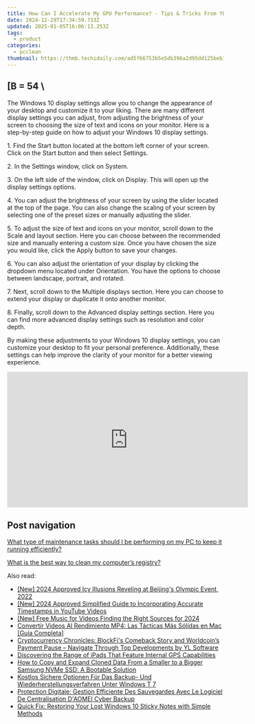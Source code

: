 ```yaml
---
title: How Can I Accelerate My GPU Performance? - Tips & Tricks From YL Computing
date: 2024-12-29T17:34:59.733Z
updated: 2025-01-05T16:06:13.253Z
tags:
  - product
categories:
  - pcclean
thumbnail: https://thmb.techidaily.com/ad5f66753b5e5db396a2d95dd125beb1ea4eecb0fbe535705f1d76a57fc9ac9b.jpg
---
```


## \[B = 54 \

The Windows 10 display settings allow you to change the appearance of your desktop and customize it to your liking. There are many different display settings you can adjust, from adjusting the brightness of your screen to choosing the size of text and icons on your monitor. Here is a step-by-step guide on how to adjust your Windows 10 display settings. 

1\. Find the Start button located at the bottom left corner of your screen. Click on the Start button and then select Settings.

2\. In the Settings window, click on System.

3\. On the left side of the window, click on Display. This will open up the display settings options. 

4\. You can adjust the brightness of your screen by using the slider located at the top of the page. You can also change the scaling of your screen by selecting one of the preset sizes or manually adjusting the slider.

5\. To adjust the size of text and icons on your monitor, scroll down to the Scale and layout section. Here you can choose between the recommended size and manually entering a custom size. Once you have chosen the size you would like, click the Apply button to save your changes.

6\. You can also adjust the orientation of your display by clicking the dropdown menu located under Orientation. You have the options to choose between landscape, portrait, and rotated.

7\. Next, scroll down to the Multiple displays section. Here you can choose to extend your display or duplicate it onto another monitor.

8\. Finally, scroll down to the Advanced display settings section. Here you can find more advanced display settings such as resolution and color depth. 

By making these adjustments to your Windows 10 display settings, you can customize your desktop to fit your personal preference. Additionally, these settings can help improve the clarity of your monitor for a better viewing experience.

<!-- affiliate ads begin -->
<iframe width="560" height="315" src="https://www.youtube.com/embed/yDuvbv0QOYI?si=byottcEM_Rrvi4EL" title="YouTube video player" frameborder="0" allow="accelerometer; autoplay; clipboard-write; encrypted-media; gyroscope; picture-in-picture; web-share" referrerpolicy="strict-origin-when-cross-origin" allowfullscreen></iframe>
<!-- affiliate ads end -->

## Post navigation

[What type of maintenance tasks should I be performing on my PC to keep it running efficiently?](https://tools.techidaily.com/pcclean/products/)

[What is the best way to clean my computer’s registry?](https://tools.techidaily.com/pcclean/products/)

<ins class="adsbygoogle"
     style="display:block"
     data-ad-format="autorelaxed"
     data-ad-client="ca-pub-7571918770474297"
     data-ad-slot="1223367746"></ins>

<ins class="adsbygoogle"
     style="display:block"
     data-ad-client="ca-pub-7571918770474297"
     data-ad-slot="8358498916"
     data-ad-format="auto"
     data-full-width-responsive="true"></ins>

<span class="atpl-alsoreadstyle">Also read:</span>
<div><ul>
<li><a href="https://fox-friendly.techidaily.com/new-2024-approved-icy-illusions-reveling-at-beijings-olympic-event-2022/"><u>[New] 2024 Approved Icy Illusions Reveling at Beijing's Olympic Event, 2022</u></a></li>
<li><a href="https://fox-info.techidaily.com/new-2024-approved-simplified-guide-to-incorporating-accurate-timestamps-in-youtube-videos/"><u>[New] 2024 Approved Simplified Guide to Incorporating Accurate Timestamps in YouTube Videos</u></a></li>
<li><a href="https://eaxpv-info.techidaily.com/new-free-music-for-videos-finding-the-right-sources-for-2024/"><u>[New] Free Music for Videos Finding the Right Sources for 2024</u></a></li>
<li><a href="https://tech-revival.techidaily.com/convertir-videos-al-rendimiento-mp4-las-tacticas-mas-solidas-en-mac-guia-completa/"><u>Convertir Videos Al Rendimiento MP4: Las Tácticas Más Sólidas en Mac [Guía Completa]</u></a></li>
<li><a href="https://discover-hacks.techidaily.com/cryptocurrency-chronicles-blockfis-comeback-story-and-worldcoins-payment-pause-navigate-through-top-developments-by-yl-software/"><u>Cryptocurrency Chronicles: BlockFi's Comeback Story and Worldcoin’s Payment Pause – Navigate Through Top Developments by YL Software</u></a></li>
<li><a href="https://tech-renaissance.techidaily.com/discovering-the-range-of-ipads-that-feature-internal-gps-capabilities/"><u>Discovering the Range of iPads That Feature Internal GPS Capabilities</u></a></li>
<li><a href="https://discover-bits.techidaily.com/how-to-copy-and-expand-cloned-data-from-a-smaller-to-a-bigger-samsung-nvme-ssd-a-bootable-solution/"><u>How to Copy and Expand Cloned Data From a Smaller to a Bigger Samsung NVMe SSD: A Bootable Solution</u></a></li>
<li><a href="https://discover-bits.techidaily.com/kostlos-sichere-optionen-fur-das-backup-und-wiederherstellungsverfahren-unter-windows-t-7/"><u>Kostlos Sichere Optionen Für Das Backup- Und Wiederherstellungsverfahren Unter Windows T 7</u></a></li>
<li><a href="https://discover-bits.techidaily.com/protection-digitale-gestion-efficiente-des-sauvegardes-avec-le-logiciel-de-centralisation-daomei-cyber-backup/"><u>Protection Digitale: Gestion Efficiente Des Sauvegardes Avec Le Logiciel De Centralisation D'AOMEI Cyber Backup</u></a></li>
<li><a href="https://discover-bits.techidaily.com/quick-fix-restoring-your-lost-windows-10-sticky-notes-with-simple-methods/"><u>Quick Fix: Restoring Your Lost Windows 10 Sticky Notes with Simple Methods</u></a></li>
</ul></div>

